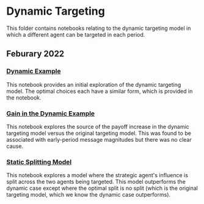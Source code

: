 # Dynamic Targeting

This folder contains notebooks relating to the dynamic targeting model in which a different agent can be targeted in each period.

## Feburary 2022

### [Dynamic Example](https://github.com/weiliubc/strategic_influencer_of_naive_agents/blob/main/dynamic_targeting/dynamic_examples.html)
This notebook provides an initial exploration of the dynamic targeting model. The optimal choices each have a similar form, which is provided in the notebook.

### [Gain in the Dynamic Example](https://github.com/weiliubc/strategic_influencer_of_naive_agents/blob/main/dynamic_targeting/gain_in_dynamic.html)
This notebook explores the source of the payoff increase in the dynamic targeting model versus the original targeting model. This was found to be associated with early-period message magnitudes but there was no clear cause.

### [Static Splitting Model](https://github.com/weiliubc/strategic_influencer_of_naive_agents/blob/main/dynamic_targeting/splitting_model.html)
This notebook explores a model where the strategic agent's influence is split across the two agents being targeted. This model outperforms the dynamic case except where the optimal split is no split (which is the original targeting model, which we know the dynamic case outperforms).

